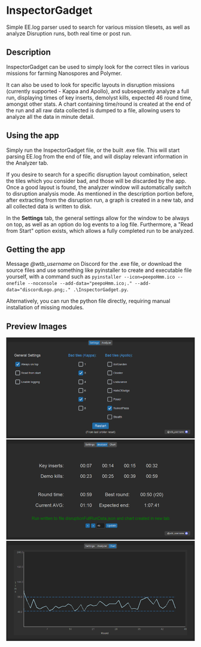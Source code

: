 # InspectorGadget

Simple EE.log parser used to search for various mission tilesets, as well as analyze Disruption runs, both real time or post run.

## Description

InspectorGadget can be used to simply look for the correct tiles in various missions for farming Nanospores and Polymer.

It can also be used to look for specific layouts in disruption missions (currently supported - Kappa and Apollo), and subsequently analyze a full run, displaying times of key inserts, demolyst kills, expected 46 round time, amongst other stats. A chart containing time/round is created at the end of the run and all raw data collected is dumped to a file, allowing users to analyze all the data in minute detail.

## Using the app
Simply run the InspectorGadget file, or the built .exe file. This will start parsing EE.log from the end of file, and will display relevant information in the Analyzer tab. 

If you desire to search for a specific disruption layout combination, select the tiles which you consider bad, and those will be discarded by the app. Once a good layout is found, the analyzer window will automatically switch to disruption analysis mode. As mentioned in the description portion before, after extracting from the disruption run, a graph is created in a new tab, and all collected data is written to disk.

In the **Settings** tab, the general settings allow for the window to be always on top, as well as an option do log events to a log file. Furthermore, a "Read from Start" option exists, which allows a fully completed run to be analyzed.

## Getting the app
Message *@wtb_username* on Discord for the .exe file, or download the source files and use something like pyinstaller to create and executable file yourself, with a command such as `pyinstaller --icon=peepoHmm.ico --onefile --noconsole --add-data="peepoHmm.ico;." --add-data="discordLogo.png;." .\InspectorGadget.py`.

Alternatively, you can run the python file directly, requiring manual installation of missing modules.

## Preview Images

![SettingsTab](AppImages/SettingsTab.png?)
![AnalyzerTab](AppImages/AnalyzerTab.png?)
![ChartTab](AppImages/ChartTab.png?)